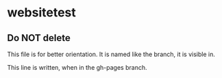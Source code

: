 # websitetest

## Do NOT delete

This file is for better orientation. It is named like the branch, it is visible in. 


This line is written, when in the gh-pages branch.



